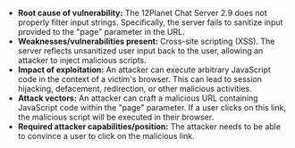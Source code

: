 - **Root cause of vulnerability:** The 12Planet Chat Server 2.9 does not properly filter input strings. Specifically, the server fails to sanitize input provided to the "page" parameter in the URL.
- **Weaknesses/vulnerabilities present:** Cross-site scripting (XSS). The server reflects unsanitized user input back to the user, allowing an attacker to inject malicious scripts.
- **Impact of exploitation:** An attacker can execute arbitrary JavaScript code in the context of a victim's browser. This can lead to session hijacking, defacement, redirection, or other malicious activities.
- **Attack vectors:** An attacker can craft a malicious URL containing JavaScript code within the "page" parameter. If a user clicks on this link, the malicious script will be executed in their browser.
- **Required attacker capabilities/position:** The attacker needs to be able to convince a user to click on the malicious link.